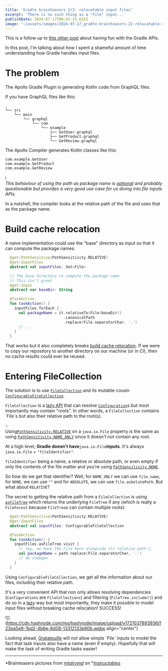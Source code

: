 ```yaml
---
title: 'Gradle brainteasers 2/2: relocatable input files'
excerpt: 'There is no such thing as a "File" input...'
publishDate: 2024-07-17T08:41:15.615Z
image: '~/assets/images/2024-07-17_gradle-brainteasers-22-relocatable-input-files/ab1225bf-d512-4938-bb11-c38413464a0c.webp'
---
```

This is a follow up to [this other post](https://blog.mbonnin.net/gradle-brainteasers-12-aggregating-artifacts) about having fun with the Gradle APIs.

In this post, I'm talking about how I spent a shameful amount of time understanding how Gradle handles input files.

# The problem

The Apollo Gradle Plugin is generating Kotlin code from GraphQL files.

If you have GraphQL files like this:

```plaintext
.
└── src
    └── main
        └── graphql
            └── com
                └── example
                    ├── GetUser.graphql
                    ├── GetProduct.graphql
                    └── GetReview.graphql
```

The Apollo Compiler generates Kotlin classes like this:

```plaintext
com.example.GetUser
com.example.GetProduct
com.example.GetReview
```

<div data-node-type="callout">
<div data-node-type="callout-emoji">ℹ</div>
<div data-node-type="callout-text"><em>This behaviour of using the path as package name is </em><a target="_blank" rel="noopener noreferrer nofollow" href="https://apollographql.github.io/apollo-kotlin/kdoc/apollo-gradle-plugin-external/com.apollographql.apollo.gradle.api/-service/package-names-from-file-paths.html" style="pointer-events: none"><em>optional</em></a><em> and probably questionable but provides a very good use case for us diving into file inputs APIs.</em></div>
</div>

In a nutshell, the compiler looks at the relative path of the file and uses that as the package name.

# Build cache relocation

A naive implementation could use the "base" directory as input so that it can compute the package names:

```kotlin
  @get:PathSensitive(PathSensitivity.RELATIVE)
  @get:InputFiles
  abstract val inputFiles: Set<File>

  // The base directory to compute the package name
  // This isn't great
  @get:Input
  abstract var baseDir: String

  @TaskAction
  fun taskAction() {
    inputFiles.forEach {
      val packageName = it.relativeTo(File(baseDir))
                          .canonicalPath
                          .replace(File.separatorChar, '.')
      // ... 
    }
  }
```

That works but it also completely breaks [build cache relocation](https://docs.gradle.org/current/userguide/build_cache_concepts.html#relocatability). If we were to copy our repository to another directory on our machine (or in CI), then no cache results could ever be reused.

# Entering FileCollection

The solution is to use [`FileCollection`](https://docs.gradle.org/current/javadoc/org/gradle/api/file/FileCollection.html) and its mutable cousin [`ConfigurableFileCollection`](https://docs.gradle.org/current/javadoc/org/gradle/api/file/ConfigurableFileCollection.html).

`FileCollection` is a [lazy API](https://docs.gradle.org/current/userguide/lazy_configuration.html) that can resolve [`Configuration`](https://mbonnin.medium.com/actual-footage-of-different-kinds-of-gradle-configurations-9678bd681793)s but most importantly may contain "roots". In other words, a `FileCollection` contains \`File\`s but also their relative path to the root(s).

<div data-node-type="callout">
<div data-node-type="callout-emoji">💡</div>
<div data-node-type="callout-text">Using<a target="_blank" rel="noopener noreferrer nofollow" href="https://docs.gradle.org/current/javadoc/org/gradle/api/tasks/PathSensitivity.html#RELATIVE" style="pointer-events: none"><code>PathSensitivity.RELATIVE</code></a> on a <code>java.io.File</code> property is the same as using <a target="_blank" rel="noopener noreferrer nofollow" href="https://docs.gradle.org/current/javadoc/org/gradle/api/tasks/PathSensitivity.html#NAME_ONLY" style="pointer-events: none"><code>PathSensitivity.NAME_ONLY</code></a> since it doesn't not contain any root.</div>
</div>

At a high level, **Gradle doesn't have**`java.io.File`**inputs**. It's always `java.io.File` + `"fileIdentifier"`.

`fileIdentifier` being a name, a relative or absolute path, or even empty if only the contents of the file matter and you're using [`PathSensitivity.NONE`](https://docs.gradle.org/current/javadoc/org/gradle/api/tasks/PathSensitivity.html#NONE).

So how do we get that identifier? Well, for `NAME_ONLY` we can use `file.name`, for `NONE`, we can use `""` and for `ABSOLUTE`, we can use `file.asbolutePath`. But what about `RELATIVE`?

The secret to getting the relative path from a `FileCollection` is using [`asFileTree`](<https://docs.gradle.org/current/javadoc/org/gradle/api/file/FileCollection.html#getAsFileTree()>) which returns the underlying `FileTree` if any (which is really a `FileForest` because `FileTree`s can contain multiple roots):

```kotlin
  @get:PathSensitive(PathSensitivity.RELATIVE)
  @get:InputFiles
  abstract val inputFiles: ConfigurableFileCollection

  @TaskAction
  fun taskAction() {
    inputFiles.asFileTree.visit {
      // Yay, we have the File here alongside its relative path 🎉
      val packageName = path.replace(File.separatorChar, '.')
      // do codegen
    }
  }
```

Using `ConfigurableFileCollection`, we get all the information about our files, including their relative path.

It's a very convenient API that non only allows resolving dependencies (`Configurations` are `FileCollections`) and filtering (`FileTree.include()`) and do so in a [lazy](https://docs.gradle.org/current/userguide/lazy_configuration.html) way but most importantly, they make it possible to model input files without breaking cache relocation! SUCCESS!

!\[\](https://cdn.hashnode.com/res/hashnode/image/upload/v1721037893936/f23ea5e9-1bd2-4b6e-8d08-13312133e60b.webp align="center")

Looking ahead, [Gratatouille](https://github.com/GradleUp/gratatouille) will not allow simple \`File\` inputs to model the fact that task inputs also have a name (even if empty). Hopefully that will make the task of writing Gradle tasks easier!

---

*Brainteasers pictures from *[*mtairymd*](https://www.instructables.com/member/mtairymd/)* on *[*Instructables*](https://www.instructables.com/Metal-Wire-Puzzle-Solutions/)
